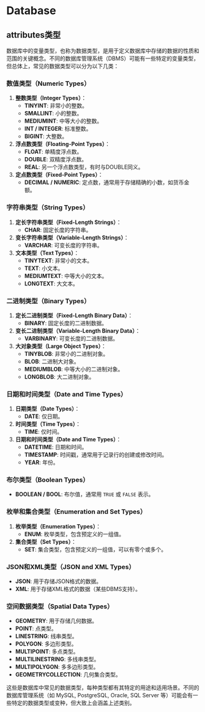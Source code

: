 # Database

## attributes类型

数据库中的变量类型，也称为数据类型，是用于定义数据库中存储的数据的性质和范围的关键概念。不同的数据库管理系统（DBMS）可能有一些特定的变量类型，但总体上，常见的数据类型可以分为以下几类：

### 数值类型（Numeric Types）

1. **整数类型（Integer Types）**：
   - **TINYINT**: 非常小的整数。
   - **SMALLINT**: 小的整数。
   - **MEDIUMINT**: 中等大小的整数。
   - **INT / INTEGER**: 标准整数。
   - **BIGINT**: 大整数。
2. **浮点数类型（Floating-Point Types）**：
   - **FLOAT**: 单精度浮点数。
   - **DOUBLE**: 双精度浮点数。
   - **REAL**: 另一个浮点数类型，有时与DOUBLE同义。
3. **定点数类型（Fixed-Point Types）**：
   - **DECIMAL / NUMERIC**: 定点数，通常用于存储精确的小数，如货币金额。

### 字符串类型（String Types）

1. **定长字符串类型（Fixed-Length Strings）**：
   - **CHAR**: 固定长度的字符串。
2. **变长字符串类型（Variable-Length Strings）**：
   - **VARCHAR**: 可变长度的字符串。
3. **文本类型（Text Types）**：
   - **TINYTEXT**: 非常小的文本。
   - **TEXT**: 小文本。
   - **MEDIUMTEXT**: 中等大小的文本。
   - **LONGTEXT**: 大文本。

### 二进制类型（Binary Types）

1. **定长二进制类型（Fixed-Length Binary Data）**：
   - **BINARY**: 固定长度的二进制数据。
2. **变长二进制类型（Variable-Length Binary Data）**：
   - **VARBINARY**: 可变长度的二进制数据。
3. **大对象类型（Large Object Types）**：
   - **TINYBLOB**: 非常小的二进制对象。
   - **BLOB**: 二进制大对象。
   - **MEDIUMBLOB**: 中等大小的二进制对象。
   - **LONGBLOB**: 大二进制对象。

### 日期和时间类型（Date and Time Types）

1. **日期类型（Date Types）**：
   - **DATE**: 仅日期。
2. **时间类型（Time Types）**：
   - **TIME**: 仅时间。
3. **日期和时间类型（Date and Time Types）**：
   - **DATETIME**: 日期和时间。
   - **TIMESTAMP**: 时间戳，通常用于记录行的创建或修改时间。
   - **YEAR**: 年份。

### 布尔类型（Boolean Types）

- **BOOLEAN / BOOL**: 布尔值，通常用 `TRUE` 或 `FALSE` 表示。

### 枚举和集合类型（Enumeration and Set Types）

1. **枚举类型（Enumeration Types）**：
   - **ENUM**: 枚举类型，包含预定义的一组值。
2. **集合类型（Set Types）**：
   - **SET**: 集合类型，包含预定义的一组值，可以有零个或多个。

### JSON和XML类型（JSON and XML Types）

- **JSON**: 用于存储JSON格式的数据。
- **XML**: 用于存储XML格式的数据（某些DBMS支持）。

### 空间数据类型（Spatial Data Types）

- **GEOMETRY**: 用于存储几何数据。
- **POINT**: 点类型。
- **LINESTRING**: 线串类型。
- **POLYGON**: 多边形类型。
- **MULTIPOINT**: 多点类型。
- **MULTILINESTRING**: 多线串类型。
- **MULTIPOLYGON**: 多多边形类型。
- **GEOMETRYCOLLECTION**: 几何集合类型。

这些是数据库中常见的数据类型，每种类型都有其特定的用途和适用场景。不同的数据库管理系统（如 MySQL, PostgreSQL, Oracle, SQL Server 等）可能会有一些特定的数据类型或变种，但大致上会涵盖上述类别。